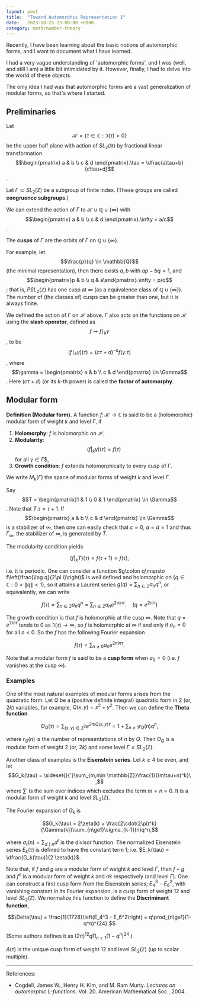 ```yaml
---
layout: post
title:  "Toward Automorphic Representation 1"
date:   2023-10-25 23:00:00 +0900
category: math/number-theory
---
```


Recently, I have been learning about the basic notions of automorphic forms, and I want to document what I have learned.

I had a very vague understanding of 'automorphic forms', and I was (well, and still I am) a little bit intimidated by it. However, finally, I had to delve into the world of these objects. 

The only idea I had was that automorphic forms are a vast generalization of modular forms, so that's where I started.

## Preliminaries
Let $$\mathcal{H} = \{\tau \in \mathbb{C} : \Im(\tau) > 0\}$$ be the upper half plane with action of $SL_2(\mathbb{R})$ by fractional linear transformation $$\begin{pmatrix} a & b \\ c & d \end{pmatrix}.\tau = \dfrac{a\tau+b}{c\tau+d}$$. 

Let $\Gamma \subset SL_2(\mathbb{Z})$ be a subgroup of finite index. (These groups are called **congruence subgroups**.) 

We can extend the action of $\Gamma$ to $\mathcal{H} \cup \mathbb{Q} \cup \{\infty\}$ with $$\begin{pmatrix} a & b \\ c & d \end{pmatrix}.\infty = a/c$$.

The **cusps** of $\Gamma$ are the orbits of $\Gamma$ on $\mathbb{Q}\cup \{\infty\}$. 

For example, let $$\frac{p}{q} \in \mathbb{Q}$$ (the minimal representation), then there exists $a, b$ with $ap-bq =1$, and $$\begin{pmatrix}p & b \\ q & a\end{pmatrix}.\infty = p/q$$; that is, $PSL_2(\mathbb{Z})$ has one cusp at $\infty$ (as a equivalence class of $\mathbb{Q}\cup \{\infty\}$). The number of (the classes of) cusps can be greater than one, but it is always finite.

We defined the action of $\Gamma$ on $\mathcal{H}$ above. $\Gamma$ also acts on the functions on $\mathcal{H}$ using the **slash operator**, defined as $$f\mapsto f\mid_k\gamma$$, to be $$(f\mid_k \gamma)(\tau) = (c\tau+d)^{-k}f(\gamma.\tau)$$, where $$\gamma = \begin{pmatrix} a & b \\ c & d \end{pmatrix} \in \Gamma$$. Here $(c\tau+d)$ (or its $k$-th power) is called the **factor of automorphy**.

## Modular form
**Definition (Modular form).** 
A function $f\colon \mathcal{H}\to \mathbb{C}$ is said to be a (holomorphic) modular form of weight $k$ and level $\Gamma$, if
1. **Holomorphy**:
    $f$ is holomorphic on $\mathcal{H}$, 
2. **Modularity**:
    $$(f|_k\gamma)(\tau) = f(\tau)$$ for all $\gamma \in \Gamma$$,
3. **Growth condition**:
    $f$ extends holomorphically to every cusp of $\Gamma$.

We write $M_k(\Gamma)$ the space of modular forms of weight $k$ and level $\Gamma$.

Say $$T = \begin{pmatrix}1 & 1 \\ 0 & 1 \end{pmatrix} \in \Gamma$$. Note that $T.\tau = \tau+1$. If $$\begin{pmatrix} a & b \\ c & d \end{pmatrix} \in \Gamma$$ is a stabilizer of $\infty$, then one can easily check that $c=0$, $a=d=1$ and thus $\Gamma_\infty$, the stabilizer of $\infty$, is generated by $T$.

The modularity condition yields 

$$(f|_k T)(\tau) = f(\tau+1) = f(\tau),$$

i.e. it is periodic. One can consider a function $g\colon q\mapsto f\left(\frac{\log q}{2\pi i}\right)$ is well defined and holomorphic on $\{q \in \mathbb{C} : 0<\|q\|<1\}$, so it attains a Laurent series $g(q) = \sum_{n \in \mathbb Z}a_n q^n$, or equivalently, we can write 

$$f(\tau) = \sum_{n\in \mathbb{Z}} a_n q^n = \sum_{n\in \mathbb{Z}} a_n e^{2\pi i n \tau}.\quad (q = e^{2\pi i \tau})$$ 

The growth condition is that $f$ is holomorphic at the cusp $\infty$. Note that $q=e^{2\pi i \tau}$ tends to $0$ as $\Im(\tau) \to \infty$, so $f$ is holomorphic at $\infty$ if and only if $a_n = 0$ for all $n<0$. So the $f$ has the following Fourier expansion 

$$f(\tau) =  \sum_{n\ge0} a_n e^{2\pi i n \tau}.$$ 

Note that a modular form $f$ is said to be a **cusp form** when $a_0=0$ (i.e. $f$ vanishes at the cusp $\infty$).

### Examples
One of the most natural examples of modular forms arises from the quadratic form. Let $Q$ be a (positive definite integral) quadratic form in $2$ (or, $2k$) variables, for example, $Q(x,y) = x^2+y^2$. Then we can define the **Theta function** 

$$\Theta_Q(\tau) = \sum_{(x,y)\in \mathbb{Z}^2} e^{2\pi i Q(x,y)\tau} = 1 +\sum_{n\ge1} r_Q(n) q^n,$$

where $r_Q(n)$ is the number of representations of $n$ by $Q$. Then $\Theta_Q$ is a modular form of weight $2$ (or, $2k$) and some level $\Gamma \leq SL_2(\mathbb{Z})$.

Another class of examples is the **Eisenstein series**. Let $k\ge4$ be even, and let $$G_k(\tau) = \sideset{}{'}\sum_{m,n\in \mathbb{Z}}\frac{1}{(m\tau+n)^k}\ ,$$ where $\sum'$ is the sum over indices which excludes the term $m=n=0$. It is a modular form of weight $k$ and level $SL_2(\mathbb{Z})$.

The Fourier expansion of $G_k$ is 

$$G_k(\tau) = 2\zeta(k) + \frac{2\cdot(2\pi)^k}{\Gamma(k)}\sum_{n\ge1}\sigma_{k-1}(n)q^n,$$

where $\sigma_{r}(n) = \sum_{d\mid n}d^{r}$ is the divisor function. The normalized Eisenstein series $E_k(\tau)$ is defined to have the constant term $1$; i.e. $E_k(\tau) = \dfrac{G_k(\tau)}{2 \zeta(k)}$. 

Note that, if $f$ and $g$ are a modular form of weight $k$ and level $\Gamma$, then $f+g$ and $f^n$ is a modular form of weight $k$ and $nk$ respectively (and level $\Gamma$). One can construct a first cusp form from the Eisenstein series; $E_4^3 - E_6^2$, with vanishing constant in its Fourier expansion, is a cusp form of weight $12$ and level $SL_2(\mathbb{Z})$. We normalize this function to define the **Discriminant function**,

$$\Delta(\tau) = \frac{1}{1728}\left(E_4^3 - E_6^2\right) = q\prod_{n\ge1}(1-q^n)^{24}.$$

(Some authors defines it as $(2\pi)^{12}q\prod_{n\ge1}(1-q^n)^{24}$.)

$\Delta(\tau)$ is the unique cusp form of weight $12$ and level $SL_2(\mathbb{Z})$ (up to scalar multiple).

---
References:
- Cogdell, James W., Henry H. Kim, and M. Ram Murty. *Lectures on automorphic $L$-functions*. Vol. 20. American Mathematical Soc., 2004.